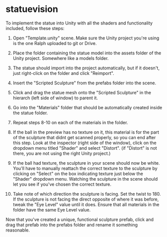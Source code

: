 # statuevision
To implement the statue into Unity with all the shaders and functionality included, follow these steps:

1. Open "Template.unity" scene. Make sure the Unity project you're using is the one Ralph uploaded to git or Drive.

2. Place the folder containing the statue model into the assets folder of the Unity project. Somewhere like a models folder.

3. The statue should import into the project automatically, but if it doesn't, just right-click on the folder and click "Reimport".

4. Insert the "Scripted Sculpture" from the prefabs folder into the scene. 

5. Click and drag the statue mesh onto the "Scripted Sculpture" in the hierarch (left side of window) to parent it. 
6. Go into the "Materials" folder that should be automatically created inside the statue folder.

7. Repeat steps 8-10 on each of the materials in the folder.

8. If the ball in the preview has no texture on it, this material is for the part of the sculpture that didnt get scanned properly, so you can end after this step. Look at the inspector (right side of the window), click on the dropdown menu titled "Shader" and select "Distort". (if "Distort" is not there, you are not using the right Unity project.)

9. If the ball had texture, the sculpture in your scene should now be white. You'll have to manually reattach the correct texture to the sculpture by clicking on "Select" on the box indicating texture just below the "Shader" dropdown menu. Watching the sculpture in the scene should let you see if you've chosen the correct texture.

10. Take note of which direction the sculpture is facing. Set the twist to 180. If the sculpture is not facing the direct opposite of where it was before, tweak the "Eye Level" value until it does. Ensure that all materials in the folder have the same Eye Level value.

Now that you've created a unique, functional sculpture prefab, click and drag that prefab into the prefabs folder and rename it something reasonable.
